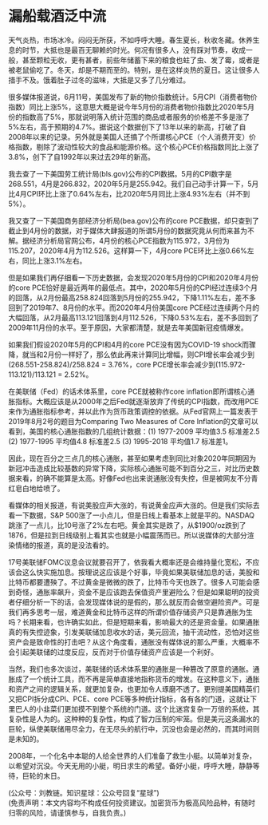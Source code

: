 # 漏船载酒泛中流

天气炎热，市场冰冷。闷闷无所获，不如呼呼大睡。春生夏长，秋收冬藏。休养生息的时节，大抵也是最百无聊赖的时光。何况有很多人，没有踩对节奏，收成一般，甚至颗粒无收，更有甚者，前些年储蓄下来的粮食也蛀了虫、发了霉，或者是被老鼠偷吃了。冬天，却是不期而至的。特别，是在这样炎热的夏日。这让很多人措手不及。饿着肚子过冬的滋味，大抵是又多了几分难过。

很多媒体报道说，6月11号，美国发布了新的物价指数统计。5月CPI（消费者物价指数）同比上涨5%，这意思大概是说今年5月份的消费者物价指数比2020年5月份的指数高了5%，那就说明落入统计范围的商品或者服务的价格差不多是涨了5%左右，高于预期的4.7%。据说这个数据创下了13年以来的新高，打破了自2008年以来的记录。另外就是美国人还搞了个所谓核心PCE（个人消费开支）价格指数，剔除了波动性较大的食品和能源价格。这个核心PCE价格指数同比上涨了3.8%，创下了自1992年以来过去29年的新高。

我去查了一下美国劳工统计局(bls.gov)公布的CPI数据。5月的CPI数字是268.551，4月是266.832，2020年5月是255.942。我们自己动手计算一下，5月比4月CPI环比上涨了0.64%左右，比2020年5月同比上涨4.93%左右（并不到5%）。

我又查了一下美国商务部经济分析局(bea.gov)公布的core PCE数据，却只查到了截止到4月份的数据，对于媒体大肆报道的所谓5月份的数据究竟从何而来甚为不解。据经济分析局官网公布，4月份的核心PCE指数为115.972，3月份为115.207，2020年4月为112.526。这样算一下，4月core PCE环比上涨0.66%左右，同比上涨3.1%左右。

但是如果我们再仔细看一下历史数据，会发现2020年5月份的CPI和2020年4月份的core PCE恰好是最近两年的最低点。其中，2020年5月份的CPI经过连续3个月的回落，从2月份最高258.824回落到5月份的255.942，下降1.11%左右，差不多回到了2019年7、8月份的水平。而2020年4月份美国core PCE经过连续两个月的大幅回落，从2月最高113.121回落到4月112.526，下降0.53%左右，差不多回到了2009年11月份的水平。至于原因，大家都清楚，就是去年美国新冠疫情爆发。

如果我们假设2020年5月的CPI和4月的core PCE没有因为COVID-19 shock而骤降，就当和2月份一样好了，那么依此再来计算同比增幅，则CPI增长率会减少到(268.551-258.824)/258.824 = 3.76%，core PCE增长率会减少到(115.972-113.121)/113.121 = 2.52%。

在美联储（Fed）的话术体系里，core PCE就被称作core inflation即所谓核心通胀指标。大概应该是从2000年之后Fed就逐渐放弃了传统的CPI指数，而改用PCE来作为通胀指标参考，并以此作为货币政策调控的依据。从Fed官网上一篇发表于2019年8月2号的题目为Comparing Two Measures of Core Inflation的文章可以看到，美国的核心通胀指数的几组统计数据：(1) 1977-2009 平均值3.5 标准差2.5 (2) 1977-1995 平均值4.8 标准差2.5 (3) 1995-2018 平均值1.7 标准差1。

因此，现在百分之三点几的核心通胀，甚至如果考虑到同比对象2020年同期因为新冠冲击造成比较基数的异常下降，实际核心通胀可能不到百分之三，对比历史数据来看，的确不能算是太高。好像Fed也出来说通胀没有失控，但是被网友不分青红皂白地给喷了。

看媒体的相关报道，有说美股应声大涨的，有说黄金应声大涨的。但是我们实际去看一下数据，S&P 500涨了一小点儿，但是日线上看基本上就是平的。NASDAQ跳涨了一点儿，比10号涨了2%左右吧。黄金其实是跌了，从$1900/oz跌到了1876，但是拉到日线级别上看其实也就是小幅震荡而已。所以说媒体的大部分渲染情绪的报道，真的是没法看的。

17号美联储FOMC议息会议就要召开了，依我看大概率还是会维持量化宽松，不应该会这么快实施加息。按理说这应该是个好事，毕竟如果美联储加息的话，美股和比特币都要遭殃了。不过黄金是微微的跌了，比特币今天也跌了。很多人可能会感到奇怪，通胀率飙升，资金不是应该跑去保值资产里避险么？但是如果聪明的投资者仔细分析一下的话，会发现媒体说的是假的，那么就反而会做空避险资产。可是我们再多思考一层，难道黄金和比特币这样的所谓价值存储资产只是靠通胀为生吗？长期来看，也许确实如此，但是短期来看，影响最大的还是资金量。如果通胀真的有失控迹象，引发美联储加息收水的话，美元回流，抽干流动性，恐怕对这些资产会是致命性的打击吧？从这个角度看，通胀没有媒体说的那么严重，大概率不会引起美联储的过度反应，反而对于价值存储资产应该是一个利好。

当然，我们也多次谈过，美联储的话术体系里的通胀是一种篡改了原意的通胀。通胀成了一个统计工具，而不再是简单直接地指称货币的增发。在这种意义下，通胀和资产之间的逻辑关系，就更加复杂，也更加令人琢磨不透了。更别提美国精英们又把CPI拆分成CPI、PCE、core PCE等多种统计指标，各有各的门道，这就让下里巴人的小韭菜们更加摸不到整个系统的门道。这个比迷宫复杂一万倍的系统，其复杂性是人为的。这种种的复杂性，构成了智力压制的牢笼。但是美元这条漏水的巨轮，纵使美联储用尽全力，在无尽头的航行中，沉没也会是必然的，而其时间则是未知的。

2008年，一个化名中本聪的人给全世界的人们准备了救生小艇。以简单对复杂，以希望对沉没。今天无用的小艇，明日求生的希望。备好小艇，呼呼大睡，静静等待，巨轮的末日。

(公众号：刘教链。知识星球：公众号回复“星球”) \
(免责声明：本文内容均不构成任何投资建议。加密货币为极高风险品种，有随时归零的风险，请谨慎参与，自我负责。)
